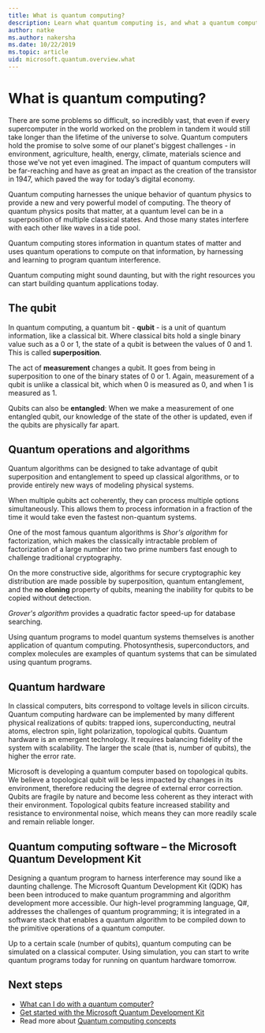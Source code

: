 ```yaml
---
title: What is quantum computing?
description: Learn what quantum computing is, and what a quantum computer can do
author: natke
ms.author: nakersha
ms.date: 10/22/2019
ms.topic: article
uid: microsoft.quantum.overview.what
---
```


# What is quantum computing?

There are some problems so difficult, so incredibly vast, that even if every supercomputer in the world worked on the problem in tandem it would still take longer than the lifetime of the universe to solve. Quantum computers hold the promise to solve some of our planet's biggest challenges - in environment, agriculture, health, energy, climate, materials science and those we’ve not yet even imagined. The impact of quantum computers will be far-reaching and have as great an impact as the creation of the transistor in 1947, which paved the way for today’s digital economy.

Quantum computing harnesses the unique behavior of quantum physics to provide a new and very powerful model of computing. The theory of quantum physics posits that matter, at a quantum level can be in a superposition of multiple classical states. And those many states interfere with each other like waves in a tide pool.

Quantum computing stores information in quantum states of matter and uses quantum operations to compute on that information, by harnessing and learning to program quantum interference.

Quantum computing might sound daunting, but with the right resources you can start building quantum applications today.

## The qubit

In quantum computing, a quantum bit - **qubit** - is a unit of quantum information, like a classical bit. Where classical bits hold a single binary value such as a 0 or 1, the state of a qubit is between the values of 0 and 1. This is called **superposition**.

The act of **measurement** changes a qubit. It goes from being in superposition to one of the binary states of 0 or 1. Again, measurement of a qubit is unlike a classical bit, which when 0 is measured as 0, and when 1 is measured as 1.

Qubits can also be **entangled**: When we make a measurement of one entangled qubit, our knowledge of the state of the other is updated, even if the qubits are physically far apart.

## Quantum operations and algorithms

Quantum algorithms can be designed to take advantage of qubit superposition and entanglement to speed up classical algorithms, or to provide entirely new ways of modeling physical systems.

When multiple qubits act coherently, they can process multiple options simultaneously. This allows them to process information in a fraction of the time it would take even the fastest non-quantum systems.

One of the most famous quantum algorithms is _Shor's algorithm_ for factorization, which makes the classically intractable problem of factorization of a large number into two prime numbers fast enough to challenge traditional cryptography.

On the more constructive side, algorithms for secure cryptographic key distribution are made possible by superposition, quantum entanglement, and the **no cloning** property of qubits, meaning the inability for qubits to be copied without detection.

_Grover's algorithm_ provides a quadratic factor speed-up for database searching.

Using quantum programs to model quantum systems themselves is another application of quantum computing. Photosynthesis, superconductors, and complex molecules are examples of quantum systems that can be simulated using quantum programs.

## Quantum hardware

In classical computers, bits correspond to voltage levels in silicon circuits. Quantum computing hardware can be implemented by many different physical realizations of qubits: trapped ions, superconducting, neutral atoms, electron spin, light polarization, topological qubits. Quantum hardware is an emergent technology. It requires balancing fidelity of the system with scalability. The larger the scale (that is, number of qubits), the higher the error rate.

Microsoft is developing a quantum computer based on topological qubits. We believe a topological qubit will be less impacted by changes in its environment, therefore reducing the degree of external error correction. Qubits are fragile by nature and become less coherent as they interact with their environment. Topological qubits feature increased stability and resistance to environmental noise, which means they can more readily scale and remain reliable longer.

## Quantum computing software – the Microsoft Quantum Development Kit

Designing a quantum program to harness interference may sound like a daunting challenge.  The Microsoft Quantum Development Kit (QDK) has been been introduced to make quantum programming and algorithm development more accessible. Our high-level programming language, Q#, addresses the challenges of quantum programming; it is integrated in a software stack that enables a quantum algorithm to be compiled down to the primitive operations of a quantum computer.

Up to a certain scale (number of qubits), quantum computing can be simulated on a classical computer. Using simulation, you can start to write quantum programs today for running on quantum hardware tomorrow.  

## Next steps

* [What can I do with a quantum computer?](xref:microsoft.quantum.overview.computers)
* [Get started with the Microsoft Quantum Development Kit](xref:microsoft.quantum.welcome)
* Read more about [Quantum computing concepts](xref:microsoft.quantum.concepts.intro)
